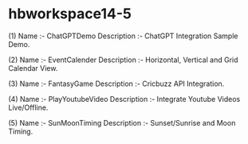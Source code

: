 # hbworkspace14-5

(1) Name :-  ChatGPTDemo
Description :- ChatGPT Integration Sample Demo.

(2) Name :- EventCalender
Description :- Horizontal, Vertical and Grid Calendar View.

(3) Name :- FantasyGame
Description :- Cricbuzz API Integration.

(4) Name :- PlayYoutubeVideo
Description :- Integrate Youtube Videos Live/Offline.

(5) Name :- SunMoonTiming
Description :- Sunset/Sunrise and Moon Timing.
